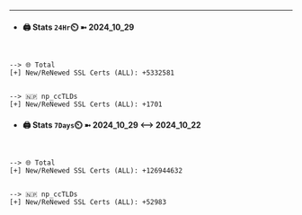 

---
- #### 🖨️ **Stats** `24Hr`⏲️ ➼ 2024_10_29
```console


--> 🌐 Total
[+] New/ReNewed SSL Certs (ALL): +5332581


--> 🇳🇵 np_ccTLDs
[+] New/ReNewed SSL Certs (ALL): +1701

```

- #### 🖨️ **Stats** `7Days`⏲️ ➼ 2024_10_29 <--> 2024_10_22
```console


--> 🌐 Total
[+] New/ReNewed SSL Certs (ALL): +126944632


--> 🇳🇵 np_ccTLDs
[+] New/ReNewed SSL Certs (ALL): +52983

```

